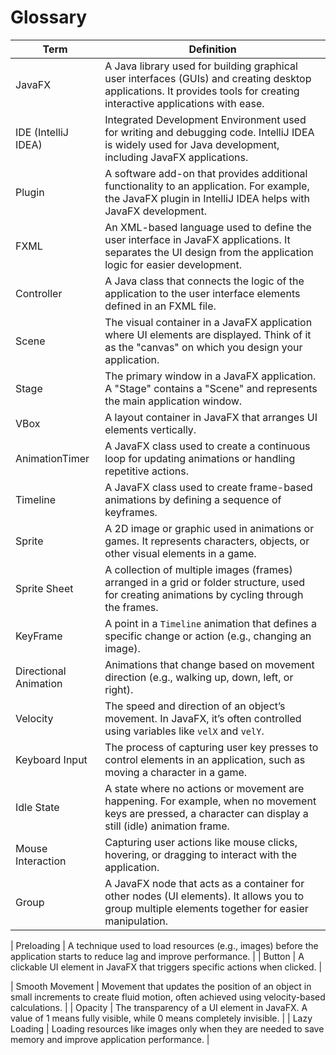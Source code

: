 # Glossary

| Term                     | Definition                                                                                                                                                                                  |
|--------------------------|---------------------------------------------------------------------------------------------------------------------------------------------------------------------------------------------|
| JavaFX                  | A Java library used for building graphical user interfaces (GUIs) and creating desktop applications. It provides tools for creating interactive applications with ease.                     |
| IDE (IntelliJ IDEA)     | Integrated Development Environment used for writing and debugging code. IntelliJ IDEA is widely used for Java development, including JavaFX applications.                                     |
| Plugin                  | A software add-on that provides additional functionality to an application. For example, the JavaFX plugin in IntelliJ IDEA helps with JavaFX development.                                    |
| FXML                   | An XML-based language used to define the user interface in JavaFX applications. It separates the UI design from the application logic for easier development.                                  |
| Controller              | A Java class that connects the logic of the application to the user interface elements defined in an FXML file.                                                                              |
| Scene                  | The visual container in a JavaFX application where UI elements are displayed. Think of it as the "canvas" on which you design your application.                                               |
| Stage                  | The primary window in a JavaFX application. A "Stage" contains a "Scene" and represents the main application window.                                                                          |
| VBox                   | A layout container in JavaFX that arranges UI elements vertically.                                                                                                                           |
| AnimationTimer          | A JavaFX class used to create a continuous loop for updating animations or handling repetitive actions.                                                                                       |
| Timeline               | A JavaFX class used to create frame-based animations by defining a sequence of keyframes.                                                                                                     |
| Sprite                | A 2D image or graphic used in animations or games. It represents characters, objects, or other visual elements in a game.                                                                      |
| Sprite Sheet           | A collection of multiple images (frames) arranged in a grid or folder structure, used for creating animations by cycling through the frames.                                                  |
| KeyFrame              | A point in a `Timeline` animation that defines a specific change or action (e.g., changing an image).                                                                                          |
| Directional Animation   | Animations that change based on movement direction (e.g., walking up, down, left, or right).                                                                                                 |
| Velocity               | The speed and direction of an object’s movement. In JavaFX, it’s often controlled using variables like `velX` and `velY`.                                                                     |
| Keyboard Input         | The process of capturing user key presses to control elements in an application, such as moving a character in a game.                                                                        |
| Idle State             | A state where no actions or movement are happening. For example, when no movement keys are pressed, a character can display a still (idle) animation frame.                                    |
| Mouse Interaction      | Capturing user actions like mouse clicks, hovering, or dragging to interact with the application.                                                                                             |
| Group                  | A JavaFX node that acts as a container for other nodes (UI elements). It allows you to group multiple elements together for easier manipulation.                                               |

| Preloading             | A technique used to load resources (e.g., images) before the application starts to reduce lag and improve performance.                                                                         |
| Button                 | A clickable UI element in JavaFX that triggers specific actions when clicked.                                                                                                                 |

| Smooth Movement        | Movement that updates the position of an object in small increments to create fluid motion, often achieved using velocity-based calculations.                                                  |
| Opacity                | The transparency of a UI element in JavaFX. A value of 1 means fully visible, while 0 means completely invisible.                                                                             |
| Lazy Loading           | Loading resources like images only when they are needed to save memory and improve application performance.                                                                                   |